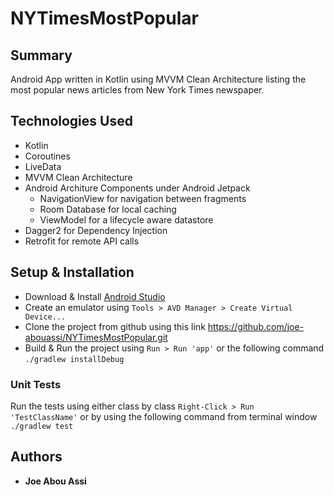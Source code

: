 # NYTimesMostPopular

## Summary
Android App written in Kotlin using MVVM Clean Architecture listing the most popular news articles from New York Times newspaper.

## Technologies Used
- Kotlin
- Coroutines
- LiveData
- MVVM Clean Architecture
- Android Architure Components under Android Jetpack
    - NavigationView for navigation between fragments
    - Room Database for local caching
    - ViewModel for a lifecycle aware datastore
- Dagger2 for Dependency Injection
- Retrofit for remote API calls

## Setup & Installation
  - Download & Install [Android Studio](https://developer.android.com/studio)
  - Create an emulator using `Tools > AVD Manager > Create Virtual Device...`
  - Clone the project from github using this link https://github.com/joe-abouassi/NYTimesMostPopular.git
  - Build & Run the project using `Run > Run 'app'` or the following command `./gradlew installDebug`

### Unit Tests
Run the tests using either class by class `Right-Click > Run 'TestClassName'` or by using the following command from terminal window `./gradlew test`

## Authors

* **Joe Abou Assi**
